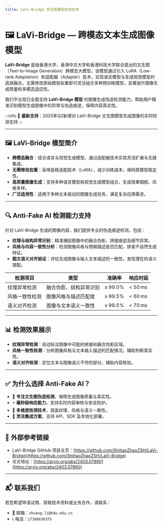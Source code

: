 ```yaml
---
title: LaVi-Bridge 文生图模型检测支持
---
```


# 🖼️ LaVi-Bridge — 跨模态文本生成图像模型

**LaVi-Bridge** 是由香港大学、香港中文大学和香港科技大学联合提出的文生图（Text-to-Image Generation）跨模态大模型。该模型通过引入 LoRA（Low-rank Adaptation）和适配器（Adapter）技术，实现语言模型与生成视觉模型的高效融合，无需修改原始模型权重即可灵活组合多种预训练模型，显著提升图像生成质量和多模态适应性。

我们平台现已全面支持 **LaVi-Bridge 模型** 的图像生成伪造检测能力，帮助用户精准识别模型生成图像中的异常与伪造痕迹，保障内容真实性。

:::info
📢 **最新支持**：2025年Q2新增对 LaVi-Bridge 文生图模型生成图像的实时检测支持
:::

---

## 🖼️ LaVi-Bridge 模型简介

- **跨模态融合**：结合语言与视觉生成模型，通过适配器技术实现灵活扩展与无缝集成。
- **无需修改权重**：采用低秩适配技术（LoRA），减少训练成本，保持原模型稳定性。
- **高质量图像生成**：支持多种语言模型和视觉生成模型组合，生成效果细腻、风格多样。
- **广泛适用性**：适用于多种文本驱动的图像生成任务，满足复杂应用需求。

---

## 🔍 Anti-Fake AI 检测能力支持

针对 LaVi-Bridge 生成的图像内容，我们提供专业的伪造痕迹检测，包括：

- **纹理与结构异常识别**：精准捕捉图像中的融合伪影、拼接痕迹及细节异常。
- **风格与内容一致性分析**：检测图像风格与预期描述是否匹配，排查不自然生成特征。
- **图文语义对齐验证**：评估生成图像与输入文本描述的一致性，发现潜在的语义错配。

| 检测项目     | 类型                  | 准确率   | 响应时延   |
|--------------|-----------------------|----------|------------|
| 纹理异常检测 | 融合伪影、结构异常识别 | ≥ 99.0%  | < 50 ms    |
| 风格一致性检测 | 图像风格与描述匹配度    | ≥ 99.5%  | < 60 ms    |
| 语义对齐检测 | 图像与文本语义一致性    | ≥ 99.5%  | < 70 ms    |

---

## 📊 检测效果展示

- **纹理异常检测**：自动标注图像中可能的拼接和融合伪影区域。
- **风格一致性检测**：分析图像风格与文本输入描述的匹配情况，辅助判断真实性。
- **语义对齐检测**：定位文本与图像语义不符的部分，辅助内容核验。

---

## ✅ 为什么选择 Anti-Fake AI？

- 🎯 **专注文生图伪造检测**，保障生成图像质量与真实性。
- ⚡ **毫秒级响应能力**，支持实时内容审核与安全防护。
- 🧠 **多维度检测技术**，涵盖纹理、风格与语义一致性。
- 🔧 **灵活集成方案**，支持 API、SDK 及本地化部署。

---

## 🔗 外部参考链接

- LaVi-Bridge GitHub 项目主页：[https://github.com/ShihaoZhaoZSH/LaVi-Bridge](https://github.com/ShihaoZhaoZSH/LaVi-Bridge)  
- 论文地址：[https://arxiv.org/abs/2403.07860](https://arxiv.org/abs/2403.07860)  

---

## 📬 联系我们

若您希望申请试用、获取技术资料或业务合作，请联系：

- 📧 邮箱：`zhuang.li@hdu.edu.cn`  
- 📞 电话：`17366636375`

